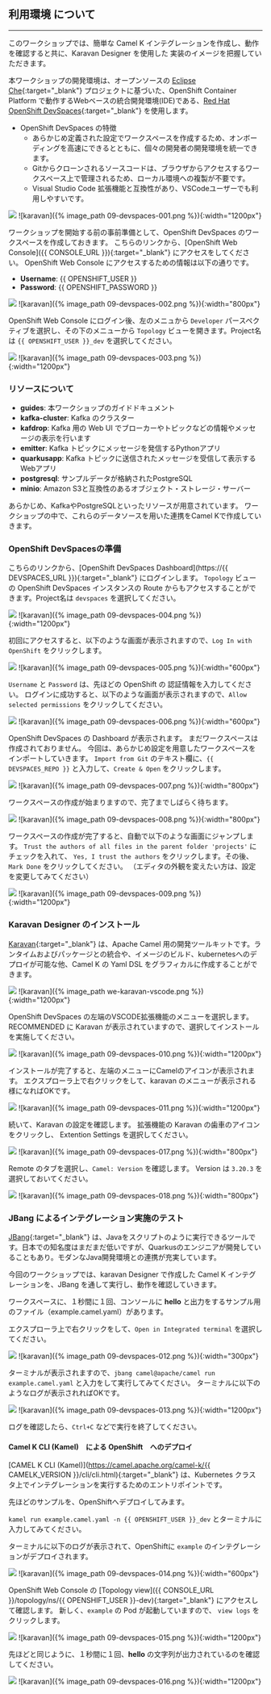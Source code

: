 ## 利用環境 について
---

このワークショップでは、簡単な Camel K インテグレーションを作成し、動作を確認すると共に、Karavan Designer を使用した 実装のイメージを把握していただきます。

本ワークショップの開発環境は、オープンソースの [Eclipse Che](https://www.eclipse.org/che/){:target="_blank"} プロジェクトに基づいた、OpenShift Container Platform で動作するWebベースの統合開発環境(IDE)である、[Red Hat OpenShift DevSpaces](https://developers.redhat.com/products/openshift-dev-spaces/overview){:target="_blank"} を使用します。

* OpenShift DevSpaces の特徴
  * あらかじめ定義された設定でワークスペースを作成するため、オンボーディングを高速にできるとともに、個々の開発者の開発環境を統一できます。
  * Gitからクローンされるソースコードは、ブラウザからアクセスするワークスペース上で管理されるため、ローカル環境への複製が不要です。
  * Visual Studio Code 拡張機能と互換性があり、VSCodeユーザーでも利用しやすいです。

![](images/09-devspaces-001.png)
![karavan]({% image_path 09-devspaces-001.png %}){:width="1200px"}

ワークショップを開始する前の事前準備として、OpenShift DevSpaces のワークスペースを作成しておきます。
こちらのリンクから、[OpenShift Web Console]({{ CONSOLE_URL }}){:target="_blank"} にアクセスをしてください。
OpenShift Web Console にアクセスするための情報は以下の通りです。

* **Username**: {{ OPENSHIFT_USER }}
* **Password**: {{ OPENSHIFT_PASSWORD }}

![](images/09-devspaces-002.png)
![karavan]({% image_path 09-devspaces-002.png %}){:width="800px"}

OpenShift Web Console にログイン後、左のメニュから `Developer` パースペクティブを選択し、その下のメニューから `Topology` ビューを開きます。Project名は `{{ OPENSHIFT_USER }}_dev` を選択してください。

![](images/09-devspaces-003.png)
![karavan]({% image_path 09-devspaces-003.png %}){:width="1200px"}

### リソースについて

* **guides**: 本ワークショップのガイドドキュメント
* **kafka-cluster**: Kafka のクラスター
* **kafdrop**: Kafka 用の Web UI でブローカーやトピックなどの情報やメッセージの表示を行います
* **emitter**: Kafka トピックにメッセージを発信するPythonアプリ
* **quarkusapp**: Kafka トピックに送信されたメッセージを受信して表示するWebアプリ
* **postgresql**: サンプルデータが格納されたPostgreSQL
* **minio**: Amazon S3と互換性のあるオブジェクト・ストレージ・サーバー

あらかじめ、KafkaやPostgreSQLといったリソースが用意されています。
ワークショップの中で、これらのデータソースを用いた連携をCamel Kで作成していきます。

### OpenShift DevSpacesの準備

こちらのリンクから、[OpenShift DevSpaces Dashboard](https://{{ DEVSPACES_URL }}){:target="_blank"} にログインします。
`Topology` ビューの OpenShift DevSpaces インスタンスの Route からもアクセスすることができます。Project名は `devspaces` を選択してください。

![](images/09-devspaces-004.png)
![karavan]({% image_path 09-devspaces-004.png %}){:width="1200px"}

初回にアクセスすると、以下のような画面が表示されますので、`Log In with OpenShift` をクリックします。

![](images/09-devspaces-005.png)
![karavan]({% image_path 09-devspaces-005.png %}){:width="600px"}

`Username` と `Password` は、先ほどの OpenShift の 認証情報を入力してください。
ログインに成功すると、以下のような画面が表示されますので、`Allow selected permissions` をクリックしてください。

![](images/09-devspaces-006.png)
![karavan]({% image_path 09-devspaces-006.png %}){:width="600px"}

OpenShift DevSpaces の Dashboard が表示されます。
まだワークスペースは作成されておりません。
今回は、あらかじめ設定を用意したワークスペースをインポートしていきます。
`Import from Git` のテキスト欄に、`{{ DEVSPACES_REPO }}` と入力して、`Create & Open` をクリックします。

![](images/09-devspaces-007.png)
![karavan]({% image_path 09-devspaces-007.png %}){:width="800px"}

ワークスペースの作成が始まりますので、完了までしばらく待ちます。

![](images/09-devspaces-008.png)
![karavan]({% image_path 09-devspaces-008.png %}){:width="800px"}

ワークスペースの作成が完了すると、自動で以下のような画面にジャンプします。
`Trust the authors of all files in the parent folder 'projects'` にチェックを入れて、
`Yes, I trust the authors` をクリックします。その後、`Mark Done` をクリックしてください。
（エディタの外観を変えたい方は、設定を変更してみてください）

![](images/09-devspaces-009.png)
![karavan]({% image_path 09-devspaces-009.png %}){:width="1200px"}

### Karavan Designer のインストール

[Karavan](https://github.com/apache/camel-karavan){:target="_blank"} は、Apache Camel 用の開発ツールキットです。ランタイムおよびパッケージとの統合や、イメージのビルド、kubernetesへのデプロイが可能な他、Camel K の Yaml DSL をグラフィカルに作成することができます。

![](images/we-karavan-vscode.png)
![karavan]({% image_path we-karavan-vscode.png %}){:width="1200px"}

OpenShift DevSpaces の左端のVSCODE拡張機能のメニューを選択します。
RECOMMENDED に Karavan が表示されていますので、選択してインストールを実施してください。

![](images/09-devspaces-010.png)
![karavan]({% image_path 09-devspaces-010.png %}){:width="1200px"}

インストールが完了すると、左端のメニューにCamelのアイコンが表示されます。
エクスプローラ上で右クリックをして、karavan のメニューが表示される様になればOKです。

![](images/09-devspaces-011.png)
![karavan]({% image_path 09-devspaces-011.png %}){:width="1200px"}

続いて、Karavan の設定を確認します。
拡張機能の Karavan の歯車のアイコンをクリックし、 Extention Settings を選択してください。

![](images/09-devspaces-017.png)
![karavan]({% image_path 09-devspaces-017.png %}){:width="800px"}

Remote のタブを選択し、`Camel: Version` を確認します。
Version は `3.20.3` を選択しておいてください。

![](images/09-devspaces-018.png)
![karavan]({% image_path 09-devspaces-018.png %}){:width="800px"}

### JBang によるインテグレーション実施のテスト

[JBang](https://www.jbang.dev/){:target="_blank"} は、Javaをスクリプトのように実行できるツールです。日本での知名度はまだまだ低いですが、Quarkusのエンジニアが開発していることもあり。モダンなJava開発環境との連携が充実しています。

今回のワークショップでは、karavan Designer で作成した Camel K インテグレーションを、JBang を通して実行し、動作を確認していきます。

ワークスペースに、１秒間に１回、コンソールに **hello** と出力をするサンプル用のファイル（example.camel.yaml）があります。

エクスプローラ上で右クリックをして、`Open in Integrated terminal` を選択してください。

![](images/09-devspaces-012.png)
![karavan]({% image_path 09-devspaces-012.png %}){:width="300px"}

ターミナルが表示されますので、`jbang camel@apache/camel run example.camel.yaml` と入力をして実行してみてください。
ターミナルに以下のようなログが表示されればOKです。

![](images/09-devspaces-013.png)
![karavan]({% image_path 09-devspaces-013.png %}){:width="1200px"}

ログを確認したら、`Ctrl+C` などで実行を終了してください。

#### Camel K CLI (Kamel)　による OpenShift　へのデプロイ

[CAMEL K CLI (Kamel)](https://camel.apache.org/camel-k/{{ CAMELK_VERSION }}/cli/cli.html){:target="_blank"} は、Kubernetes クラスタ上でインテグレーションを実行するためのエントリポイントです。

先ほどのサンプルを、OpenShiftへデプロイしてみます。

`kamel run example.camel.yaml -n {{ OPENSHIFT_USER }}_dev` とターミナルに入力してみてください。

ターミナルに以下のログが表示されて、OpenShiftに `example` のインテグレーションがデプロイされます。

![](images/09-devspaces-014.png)
![karavan]({% image_path 09-devspaces-014.png %}){:width="600px"}

OpenShift Web Console の [Topology view]({{ CONSOLE_URL }}/topology/ns/{{ OPENSHIFT_USER }}-dev){:target="_blank"} にアクセスして確認します。
新しく、`example` の Pod が起動していますので、 `view logs` をクリックします。

![](images/09-devspaces-015.png)
![karavan]({% image_path 09-devspaces-015.png %}){:width="1200px"}

先ほどと同じように、１秒間に１回、**hello** の文字列が出力されているのを確認してください。

![](images/09-devspaces-016.png)
![karavan]({% image_path 09-devspaces-016.png %}){:width="1200px"}

